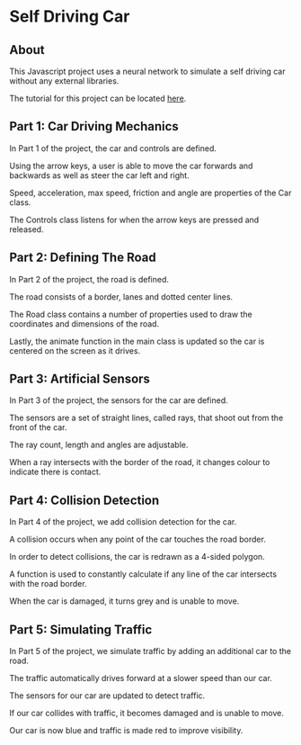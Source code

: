 # Self Driving Car

## About

This Javascript project uses a neural network to simulate a self driving car without any external libraries. 

The tutorial for this project can be located [here](https://www.youtube.com/watch?v=Rs_rAxEsAvI).



## Part 1: Car Driving Mechanics

In Part 1 of the project, the car and controls are defined. 

Using the arrow keys, a user is able to move the car forwards and backwards as well as steer the car left and right.

Speed, acceleration, max speed, friction and angle are properties of the Car class.

The Controls class listens for when the arrow keys are pressed and released.



## Part 2: Defining The Road

In Part 2 of the project, the road is defined.

The road consists of a border, lanes and dotted center lines.

The Road class contains a number of properties used to draw the coordinates and dimensions of the road.

Lastly, the animate function in the main class is updated so the car is centered on the screen as it drives.



## Part 3: Artificial Sensors

In Part 3 of the project, the sensors for the car are defined.

The sensors are a set of straight lines, called rays, that shoot out from the front of the car.

The ray count, length and angles are adjustable.

When a ray intersects with the border of the road, it changes colour to indicate there is contact.



## Part 4: Collision Detection

In Part 4 of the project, we add collision detection for the car.

A collision occurs when any point of the car touches the road border.

In order to detect collisions, the car is redrawn as a 4-sided polygon.

A function is used to constantly calculate if any line of the car intersects with the road border.

When the car is damaged, it turns grey and is unable to move.




## Part 5: Simulating Traffic

In Part 5 of the project, we simulate traffic by adding an additional car to the road.

The traffic automatically drives forward at a slower speed than our car.

The sensors for our car are updated to detect traffic.

If our car collides with traffic, it becomes damaged and is unable to move.

Our car is now blue and traffic is made red to improve visibility.

